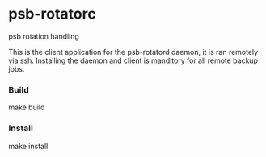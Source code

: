 # psb-rotatorc
psb rotation handling

This is the client application for the psb-rotatord daemon, it is ran remotely via ssh. Installing the daemon and client is manditory for all remote backup jobs.

### Build
make build

### Install
make install
